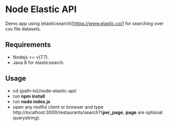 # Node Elastic API
Demo app using (elasticsearch)[https://www.elastic.co/] for searching over csv file datasets.

## Requirements
- Nodejs >= v(7.7).
- Java 8 for elasticsearch.

## Usage
- cd {path-to}/node-elastic-api/
- run **npm install**
- run **node index.js**
- open any restful client or browser and type http://localhost:3000/restaurants/search?{**per_page**, **page** are optional querystring}.
